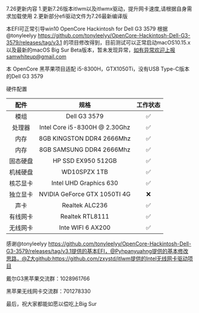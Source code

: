 7.26更新内容
1.更新7.26版本itlwm以及itlwmx驱动，提升网卡速度,请根据自身需求加载使用
2.更新部分efi驱动文件为7.26最新编译版


本EFI可正常引导win10
OpenCore Hackintosh for Dell G3 3579
根据@tonyleelyy https://github.com/tonyleelyy/OpenCore-Hackintosh-Dell-G3-3579/releases/tag/v3.1
的项目修改得到，目前测试可以正常启动macOS10.15.x以及最新的macOS Big Sur Beta版本，暂未发现异常，如有异常欢迎上报samwhiteup@gmail.com

本 OpenCore 黑苹果项目适配 i5-8300H，GTX1050Ti，没有USB Type-C版本的Dell G3 3579

硬件配置

|   配件   |             规格              | 工作状态 |
| :------: | :---------------------------: | :------: |
|   模组   |         Dell G3 3579          |    ✅     |
|  处理器  | Intel Core i5-8300H @ 2.30Ghz |    ✅     |
|   内存   |    8GB KINGSTON DDR4 2666Mhz   |    ✅     |
|   内存   |    8GB SAMSUNG DDR4 2666Mhz   |    ✅     |
| 固态硬盘 |   HP SSD EX950 512GB    |    ✅     |
| 机械硬盘 |         WD10SPZX 1TB          |    ✅     |
| 核芯显卡 |    Intel UHD Graphics 630    |    ✅     |
| 独立显卡 |  NVIDIA GeForce GTX 1050TI 4G   |    ❌     |
|   声卡   |        Realtek ALC236         |    ✅     |
| 有线网卡 |        Realtek RTL8111        |    ✅     |
| 无线网卡 |     Inte WIFI 6 AX200    |  ✅  |

感谢@tonyleelyy https://github.com/tonyleelyy/OpenCore-Hackintosh-Dell-G3-3579/releases/tag/v3.1提供的基本EFI，@Pyhpanyuahng提供的基本修改思路，@Z大github:https://github.com/zxystd/itlwm提供的Intel无线网卡驱动项目


戴尔G3黑苹果交流群：1028961766


黑苹果无线网卡交流群：701278330


最后，祝大家都能如愿以偿吃上Big Sur


